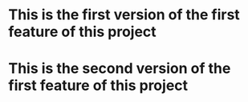 <!-- First feature -->

# This is the first version of the first feature of this project

# This is the second version of the first feature of this project